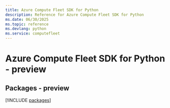 ```yaml
---
title: Azure Compute Fleet SDK for Python
description: Reference for Azure Compute Fleet SDK for Python
ms.date: 06/30/2025
ms.topic: reference
ms.devlang: python
ms.service: computefleet
---
```

# Azure Compute Fleet SDK for Python - preview
## Packages - preview
[!INCLUDE [packages](compute-fleet-index.md)]